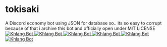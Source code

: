 # tokisaki

A Discord economy bot using JSON for database so..  its so easy to corrupt because of that i archive this bot and officially open under MIT LICENSE 
<a href="https://top.gg/bot/694216276180205588" >
  <img src="https://top.gg/api/widget/694216276180205588.svg" alt="Khlang Bot" />
</a>
<a href="https://top.gg/bot/694216276180205588" >
  <img src="https://top.gg/api/widget/status/694216276180205588.svg" alt="Khlang Bot" />
</a>
<a href="https://top.gg/bot/694216276180205588" >
  <img src="https://top.gg/api/widget/servers/694216276180205588.svg" alt="Khlang Bot" />
</a>
<a href="https://top.gg/bot/694216276180205588" >
  <img src="https://top.gg/api/widget/upvotes/694216276180205588.svg" alt="Khlang Bot" />
</a>
<a href="https://top.gg/bot/694216276180205588" >
  <img src="https://top.gg/api/widget/lib/694216276180205588.svg" alt="Khlang Bot" />
</a>
<a href="https://top.gg/bot/694216276180205588" >
  <img src="https://top.gg/api/widget/owner/694216276180205588.svg" alt="Khlang Bot" />
</a>
